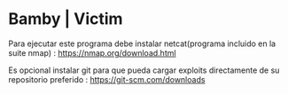 # Bamby | Victim 
Para ejecutar este programa debe instalar netcat(programa incluido en la suite nmap) : https://nmap.org/download.html

Es opcional instalar git para que pueda cargar exploits directamente de su repositorio preferido : https://git-scm.com/downloads
